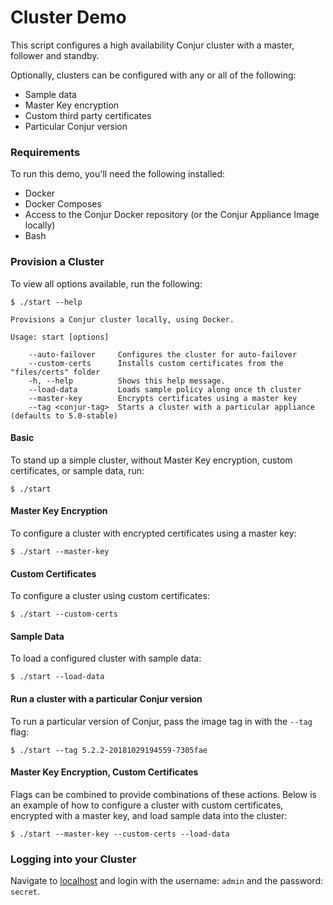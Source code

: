 # Cluster Demo

This script configures a high availability Conjur cluster with a master, follower and standby.

Optionally, clusters can be configured with any or all of the following:

- Sample data
- Master Key encryption
- Custom third party certificates
- Particular Conjur version

### Requirements

To run this demo, you'll need the following installed:

- Docker
- Docker Composes
- Access to the Conjur Docker repository (or the Conjur Appliance Image locally)
- Bash

### Provision a Cluster

To view all options available, run the following:

```
$ ./start --help

Provisions a Conjur cluster locally, using Docker.

Usage: start [options]

    --auto-failover     Configures the cluster for auto-failover
    --custom-certs      Installs custom certificates from the "files/certs" folder
    -h, --help          Shows this help message.
    --load-data         Loads sample policy along once th cluster
    --master-key        Encrypts certificates using a master key
    --tag <conjur-tag>  Starts a cluster with a particular appliance (defaults to 5.0-stable)

```

#### Basic

To stand up a simple cluster, without Master Key encryption, custom certificates, or sample data, run:
```
$ ./start
```

#### Master Key Encryption
To configure a cluster with encrypted certificates using a master key:

```
$ ./start --master-key
```

#### Custom Certificates
To configure a cluster using custom certificates:

```
$ ./start --custom-certs
```

#### Sample Data
To load a configured cluster with sample data:
```
$ ./start --load-data
```

#### Run a cluster with a particular Conjur version
To run a particular version of Conjur, pass the image tag in with the `--tag` flag:

```
$ ./start --tag 5.2.2-20181029194559-7305fae
```

#### Master Key Encryption, Custom Certificates
Flags can be combined to provide combinations of these actions. Below is an example of how to configure a cluster with custom certificates, encrypted with a master key, and load sample data into the cluster:

```
$ ./start --master-key --custom-certs --load-data
```

### Logging into your Cluster
Navigate to [localhost](https://localhost) and login with the username: `admin`
and the password: `secret`.
